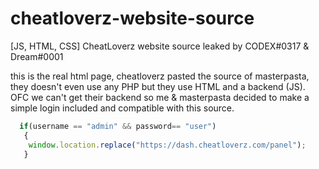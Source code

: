 # cheatloverz-website-source
[JS, HTML, CSS] CheatLoverz website source leaked by CODEX#0317 &amp; Dreаm#0001

this is the real html page, cheatloverz pasted the source of masterpasta, they doesn't even use any PHP but they use HTML and a backend (JS).
OFC we can't get their backend so me & masterpasta decided to make a simple login included and compatible with this source.

```js
  if(username == "admin" && password== "user")
   {
    window.location.replace("https://dash.cheatloverz.com/panel");
   }
```
